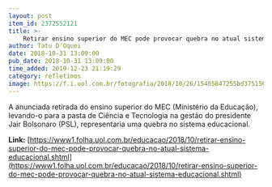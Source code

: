 ```yaml
---
layout: post
item_id: 2372552121
title: >-
    Retirar ensino superior do MEC pode provocar quebra no atual sistema educacional
author: Tatu D'Oquei
date: 2018-10-31 13:09:00
pub_date: 2018-10-31 13:09:00
time_added: 2019-12-23 21:19:29
category: refletimos
image: https://f.i.uol.com.br/fotografia/2018/10/26/15405847255bd3751567364_1540584725_3x2_md.jpg
---
```


A anunciada retirada do ensino superior do MEC (Ministério da Educação), levando-o para a pasta de Ciência e Tecnologia na gestão do presidente Jair Bolsonaro (PSL), representaria uma quebra no sistema educacional.

**Link:** [https://www1.folha.uol.com.br/educacao/2018/10/retirar-ensino-superior-do-mec-pode-provocar-quebra-no-atual-sistema-educacional.shtml](https://www1.folha.uol.com.br/educacao/2018/10/retirar-ensino-superior-do-mec-pode-provocar-quebra-no-atual-sistema-educacional.shtml)

